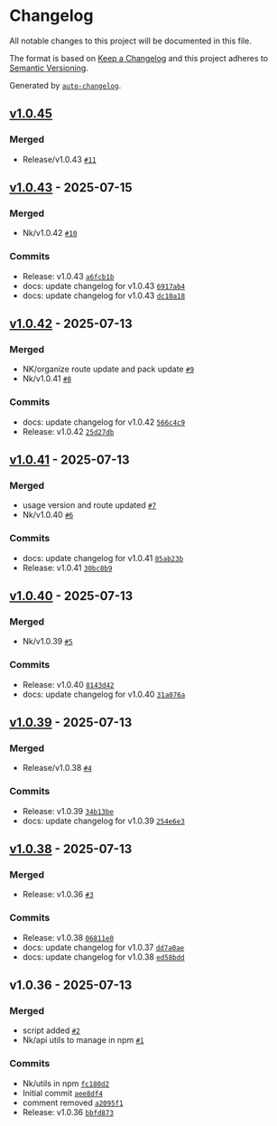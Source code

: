 # Changelog

All notable changes to this project will be documented in this file.

The format is based on [Keep a Changelog](https://keepachangelog.com/en/1.0.0/)
and this project adheres to [Semantic Versioning](https://semver.org/spec/v2.0.0.html).

Generated by [`auto-changelog`](https://github.com/CookPete/auto-changelog).

## [v1.0.45](https://github.com/Nareshkumar-S-lap/api-utils-npm/compare/v1.0.43...v1.0.45)

### Merged

- Release/v1.0.43 [`#11`](https://github.com/Nareshkumar-S-lap/api-utils-npm/pull/11)

## [v1.0.43](https://github.com/Nareshkumar-S-lap/api-utils-npm/compare/v1.0.42...v1.0.43) - 2025-07-15

### Merged

- Nk/v1.0.42 [`#10`](https://github.com/Nareshkumar-S-lap/api-utils-npm/pull/10)

### Commits

- Release: v1.0.43 [`a6fcb1b`](https://github.com/Nareshkumar-S-lap/api-utils-npm/commit/a6fcb1be8b681e5ac9da003de567bef6e1cf491e)
- docs: update changelog for v1.0.43 [`6917ab4`](https://github.com/Nareshkumar-S-lap/api-utils-npm/commit/6917ab48a04dfb558f9639c2f91fd141f2d87ffe)
- docs: update changelog for v1.0.43 [`dc10a18`](https://github.com/Nareshkumar-S-lap/api-utils-npm/commit/dc10a189c71af5a7353977a3f98e742889720e24)

## [v1.0.42](https://github.com/Nareshkumar-S-lap/api-utils-npm/compare/v1.0.41...v1.0.42) - 2025-07-13

### Merged

- NK/organize route update and pack update [`#9`](https://github.com/Nareshkumar-S-lap/api-utils-npm/pull/9)
- Nk/v1.0.41 [`#8`](https://github.com/Nareshkumar-S-lap/api-utils-npm/pull/8)

### Commits

- docs: update changelog for v1.0.42 [`566c4c9`](https://github.com/Nareshkumar-S-lap/api-utils-npm/commit/566c4c9c9f4cb1795d2ef795120b22ba4c3097d3)
- Release: v1.0.42 [`25d27db`](https://github.com/Nareshkumar-S-lap/api-utils-npm/commit/25d27db9399bc6fa74464603218948993580f7b2)

## [v1.0.41](https://github.com/Nareshkumar-S-lap/api-utils-npm/compare/v1.0.40...v1.0.41) - 2025-07-13

### Merged

- usage version and route updated [`#7`](https://github.com/Nareshkumar-S-lap/api-utils-npm/pull/7)
- Nk/v1.0.40 [`#6`](https://github.com/Nareshkumar-S-lap/api-utils-npm/pull/6)

### Commits

- docs: update changelog for v1.0.41 [`85ab23b`](https://github.com/Nareshkumar-S-lap/api-utils-npm/commit/85ab23b2bf7e5755fd904c4d58490ccbb969c609)
- Release: v1.0.41 [`30bc8b9`](https://github.com/Nareshkumar-S-lap/api-utils-npm/commit/30bc8b9c205387a2fae1d9d8637f5a7b14a15d8e)

## [v1.0.40](https://github.com/Nareshkumar-S-lap/api-utils-npm/compare/v1.0.39...v1.0.40) - 2025-07-13

### Merged

- Nk/v1.0.39 [`#5`](https://github.com/Nareshkumar-S-lap/api-utils-npm/pull/5)

### Commits

- Release: v1.0.40 [`8143d42`](https://github.com/Nareshkumar-S-lap/api-utils-npm/commit/8143d429d60686491ad7b01c1f9e8ff0e7a9d15c)
- docs: update changelog for v1.0.40 [`31a076a`](https://github.com/Nareshkumar-S-lap/api-utils-npm/commit/31a076ae398a5d27a95e084c60d465c69eb512e7)

## [v1.0.39](https://github.com/Nareshkumar-S-lap/api-utils-npm/compare/v1.0.38...v1.0.39) - 2025-07-13

### Merged

- Release/v1.0.38 [`#4`](https://github.com/Nareshkumar-S-lap/api-utils-npm/pull/4)

### Commits

- Release: v1.0.39 [`34b13be`](https://github.com/Nareshkumar-S-lap/api-utils-npm/commit/34b13be5f481fb3a8de3f37c87c2bd927ec7d686)
- docs: update changelog for v1.0.39 [`254e6e3`](https://github.com/Nareshkumar-S-lap/api-utils-npm/commit/254e6e39077383813b704f08f64572f7c247b990)

## [v1.0.38](https://github.com/Nareshkumar-S-lap/api-utils-npm/compare/v1.0.36...v1.0.38) - 2025-07-13

### Merged

- Release: v1.0.36 [`#3`](https://github.com/Nareshkumar-S-lap/api-utils-npm/pull/3)

### Commits

- Release: v1.0.38 [`06811e0`](https://github.com/Nareshkumar-S-lap/api-utils-npm/commit/06811e0e680b12927d808b598b8bad28b68c90ef)
- docs: update changelog for v1.0.37 [`dd7a0ae`](https://github.com/Nareshkumar-S-lap/api-utils-npm/commit/dd7a0ae3b6064feebe5693a887dceb8e4a54bacb)
- docs: update changelog for v1.0.38 [`ed58bdd`](https://github.com/Nareshkumar-S-lap/api-utils-npm/commit/ed58bdd1f0c48fa9bdc307f482da47c06ba0257c)

## v1.0.36 - 2025-07-13

### Merged

- script added [`#2`](https://github.com/Nareshkumar-S-lap/api-utils-npm/pull/2)
- Nk/api utils to manage in npm [`#1`](https://github.com/Nareshkumar-S-lap/api-utils-npm/pull/1)

### Commits

- Nk/utils in npm [`fc180d2`](https://github.com/Nareshkumar-S-lap/api-utils-npm/commit/fc180d2760a2e348be327dab5b7366acd12e45dd)
- Initial commit [`aee8df4`](https://github.com/Nareshkumar-S-lap/api-utils-npm/commit/aee8df434357c396765d9e2cf1610368dc86ac50)
- comment removed [`a2095f1`](https://github.com/Nareshkumar-S-lap/api-utils-npm/commit/a2095f17f8f9059dc999fec94044493936eec04a)
- Release: v1.0.36 [`bbfd873`](https://github.com/Nareshkumar-S-lap/api-utils-npm/commit/bbfd8737221a8c414d1206354e604add4953e0c9)
